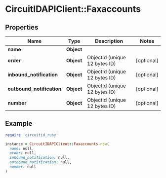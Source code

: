 # CircuitIDAPIClient::Faxaccounts

## Properties

| Name | Type | Description | Notes |
| ---- | ---- | ----------- | ----- |
| **name** | **Object** |  |  |
| **order** | **Object** | ObjectId (unique 12 bytes ID) | [optional] |
| **inbound_notification** | **Object** | ObjectId (unique 12 bytes ID) | [optional] |
| **outbound_notification** | **Object** | ObjectId (unique 12 bytes ID) | [optional] |
| **number** | **Object** | ObjectId (unique 12 bytes ID) | [optional] |

## Example

```ruby
require 'circuitid_ruby'

instance = CircuitIDAPIClient::Faxaccounts.new(
  name: null,
  order: null,
  inbound_notification: null,
  outbound_notification: null,
  number: null
)
```

